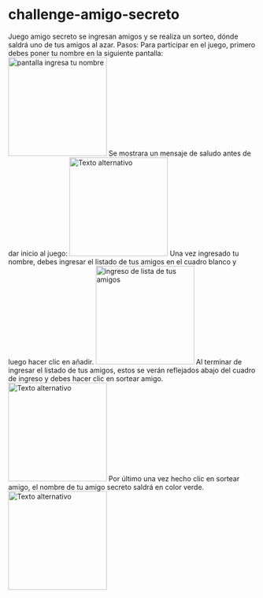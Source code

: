 # challenge-amigo-secreto
Juego amigo secreto se ingresan amigos y se realiza un sorteo, dónde saldrá uno de tus amigos al azar.
Pasos:
Para participar en el juego, primero debes poner tu nombre en la siguiente pantalla:
<img src="gloriagutierrez2025/challenge-amigo-secreto/imagenes-proyecto/consulta-nombre-participante.png" alt="pantalla ingresa tu nombre" width="200">
Se mostrara un mensaje de saludo antes de dar inicio al juego:
<img src="gloriagutierrez2025/challenge-amigo-secreto/imagenes-proyecto/respuesta-ingreso-nombre.pngagen" alt="Texto alternativo" width="200">
Una vez ingresado tu nombre, debes ingresar el listado de tus amigos en el cuadro blanco y luego hacer clic en añadir.
<img src="gloriagutierrez2025/challenge-amigo-secreto/imagenes-proyecto/ingreso-lista-de-amigos.png" alt="ingreso de lista de tus amigos" width="200">
Al terminar de ingresar el listado de tus amigos, estos se verán reflejados abajo del cuadro de ingreso y debes hacer clic en sortear amigo.
<img src="gloriagutierrez2025/challenge-amigo-secreto/imagenes-proyecto/muestra-listado-amigos-ingresados.png" alt="Texto alternativo" width="200">
Por último una vez hecho clic en sortear amigo, el nombre de tu amigo secreto saldrá en color verde.
<img src="gloriagutierrez2025/challenge-amigo-secreto/imagenes-proyecto/sortear-amigo-muestra-tu-amigo-secreto.png" alt="Texto alternativo" width="200">



